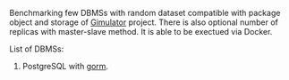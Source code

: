 Benchmarking few DBMSs with random dataset compatible with package object and storage of [Gimulator](https://github.com/Gimulator/Gimulator) project.
There is also optional number of replicas with master-slave method.
It is able to be exectued via Docker.

List of DBMSs:
 1. PostgreSQL with [gorm](https://github.com/Gimulator/Gimulator).
